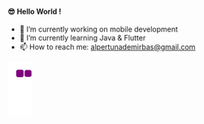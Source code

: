#### 😎 Hello World !
- 🔭 I’m currently working on mobile development
- 🌱 I’m currently learning Java & Flutter
- 📫 How to reach me: alpertunademirbas@gmail.com
<!--
**alperdbs/alperdbs** is a ✨ _special_ ✨ repository because its `README.md` (this file) appears on your GitHub profile.

Here are some ideas to get you started:

- 🔭 I’m currently working on ...
- 🌱 I’m currently learning java & flutter
- 👯 I’m looking to collaborate on ...
- 🤔 I’m looking for help with ...
- 💬 Ask me about ...
- 📫 How to reach me: ...
- 😄 Pronouns: ...
- ⚡ Fun fact: ...
-->
![snake gif](https://github.com/alperdbs/alperdbs/blob/output/github-contribution-grid-snake.gif)
